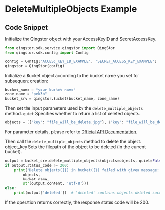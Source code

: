 # DeleteMultipleObjects Example

## Code Snippet

Initialize the Qingstor object with your AccessKeyID and SecretAccessKey.

```python
from qingstor.sdk.service.qingstor import QingStor
from qingstor.sdk.config import Config

config = Config('ACCESS_KEY_ID_EXAMPLE', 'SECRET_ACCESS_KEY_EXAMPLE')
qingstor = QingStor(config)
```

Initialize a Bucket object according to the bucket name you set for subsequent creation:

```python
bucket_name = "your-bucket-name"
zone_name = "pek3b"
bucket_srv = qingstor.Bucket(bucket_name, zone_name)
```

Then set the input parameters used by the `delete_multiple_objects` method. `quiet` Specifies whether to return a list of deleted objects.

```python
objects = [{"key": "file_will_be_delete.jpg"}, {"key": "file_will_be_delete.zip"}]
```

For parameter details, please refer to [Official API Documentation](https://docs.qingcloud.com/qingstor/api/bucket/delete_multiple).

Then call the `delete_multiple_objects` method to delete the object. object_key Sets the filepath of the object to be deleted (in the current bucket).

```python
output = bucket_srv.delete_multiple_objects(objects=objects, quiet=False)
if output.status_code != 200:
    print("Delete objects({}) in bucket({}) failed with given message: {}".format(
        objects,
        bucket_name,
        str(output.content, 'utf-8')))
else:
    print(output['deleted'])  # 'deleted' contains objects deleted successfully.
```

If the operation returns correctly, the response status code will be 200.
